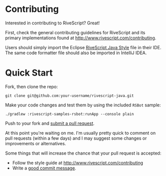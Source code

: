 # Contributing

Interested in contributing to RiveScript? Great!

First, check the general contributing guidelines for RiveScript and its primary
implementations found at <http://www.rivescript.com/contributing>.

Users should simply import the Eclipse 
[RiveScript Java Style](https://github.com/aichaos/rivescript-java/blob/master/src/eclipse/rivescript-java-style.xml) 
file in their IDE. The same code formatter file should also be imported in IntelliJ IDEA.

# Quick Start

Fork, then clone the repo:

    git clone git@github.com:your-username/rivescript-java.git

Make your code changes and test them by using the included `RSBot` sample:

    ./gradlew :rivescript-samples-rsbot:runApp --console plain

Push to your fork and [submit a pull request](https://github.com/kirsle/rivescript-java/compare/).

At this point you're waiting on me. I'm usually pretty quick to comment on pull
requests (within a few days) and I may suggest some changes or improvements
or alternatives.

Some things that will increase the chance that your pull request is accepted:

* Follow the style guide at <http://www.rivescript.com/contributing>
* Write a [good commit message](http://tbaggery.com/2008/04/19/a-note-about-git-commit-messages.html).
